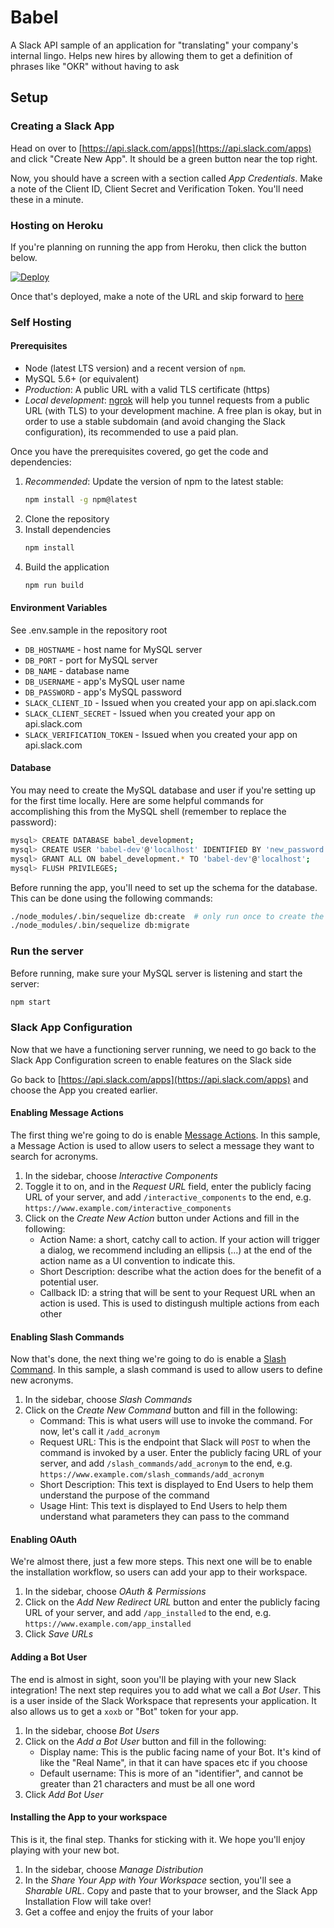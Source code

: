# Babel

A Slack API sample of an application for "translating" your company's internal lingo. Helps new hires by allowing them to get a definition of phrases like "OKR" without having to ask

## Setup

### Creating a Slack App

Head on over to [https://api.slack.com/apps](https://api.slack.com/apps) and click "Create New App". It should be a green button near the top right.

Now, you should have a screen with a section called *App Credentials*. Make a note of the Client ID, Client Secret and Verification Token. You'll need these in a minute.

### Hosting on Heroku

If you're planning on running the app from Heroku, then click the button below.

[![Deploy](https://www.herokucdn.com/deploy/button.svg)](https://heroku.com/deploy)

Once that's deployed, make a note of the URL and skip forward to [here](#slack-app-configuration)

### Self Hosting

#### Prerequisites

- Node (latest LTS version) and a recent version of `npm`.
- MySQL 5.6+ (or equivalent)
- _Production_: A public URL with a valid TLS certificate (https)
- _Local development_: [ngrok](https://ngrok.com/) will help you tunnel requests from a public URL (with TLS) to your
  development machine. A free plan is okay, but in order to use a stable subdomain (and avoid changing the Slack
  configuration), its recommended to use a paid plan.

Once you have the prerequisites covered, go get the code and dependencies:

1. _Recommended_: Update the version of npm to the latest stable:
    ```bash
    npm install -g npm@latest
    ```
2. Clone the repository
3. Install dependencies
    ```bash
    npm install
    ```
4. Build the application
    ```bash
    npm run build
    ```

#### Environment Variables

See .env.sample in the repository root

- `DB_HOSTNAME` - host name for MySQL server
- `DB_PORT` - port for MySQL server
- `DB_NAME` - database name
- `DB_USERNAME` - app's MySQL user name
- `DB_PASSWORD` - app's MySQL password
- `SLACK_CLIENT_ID` - Issued when you created your app on api.slack.com
- `SLACK_CLIENT_SECRET` - Issued when you created your app on api.slack.com
- `SLACK_VERIFICATION_TOKEN` - Issued when you created your app on api.slack.com

#### Database

You may need to create the MySQL database and user if you're setting up for the first time locally. Here are some
helpful commands for accomplishing this from the MySQL shell (remember to replace the password):

```bash
mysql> CREATE DATABASE babel_development;
mysql> CREATE USER 'babel-dev'@'localhost' IDENTIFIED BY 'new_password';
mysql> GRANT ALL ON babel_development.* TO 'babel-dev'@'localhost';
mysql> FLUSH PRIVILEGES;
```

Before running the app, you'll need to set up the schema for the database. This can be done using the following commands:

```bash
./node_modules/.bin/sequelize db:create  # only run once to create the database
./node_modules/.bin/sequelize db:migrate
```

### Run the server

Before running, make sure your MySQL server is listening and start the server:

```bash
npm start
```

### Slack App Configuration

Now that we have a functioning server running, we need to go back to the Slack App Configuration screen to enable features on the Slack side

Go back to [https://api.slack.com/apps](https://api.slack.com/apps) and choose the App you created earlier.

#### Enabling Message Actions

The first thing we're going to do is enable [Message Actions](https://api.slack.com/actions). In this sample, a Message Action is used to allow users to select a message they want to search for acronyms.

1. In the sidebar, choose _Interactive Components_
2. Toggle it to on, and in the _Request URL_ field, enter the publicly facing URL of your server, and add `/interactive_components` to the end, e.g. `https://www.example.com/interactive_components`
3. Click on the _Create New Action_ button under Actions and fill in the following:
    - Action Name: a short, catchy call to action. If your action will trigger a dialog, we recommend including an ellipsis (...) at the end of the action name as a UI convention to indicate this.
    - Short Description: describe what the action does for the benefit of a potential user.
    - Callback ID: a string that will be sent to your Request URL when an action is used. This is used to distingush multiple actions from each other

#### Enabling Slash Commands

Now that's done, the next thing we're going to do is enable a [Slash Command](https://api.slack.com/slash-commands). In this sample, a slash command is used to allow users to define new acronyms.

1. In the sidebar, choose _Slash Commands_
2. Click on the _Create New Command_ button and fill in the following:
    - Command: This is what users will use to invoke the command. For now, let's call it `/add_acronym`
    - Request URL: This is the endpoint that Slack will `POST` to when the command is invoked by a user. Enter the publicly facing URL of your server, and add `/slash_commands/add_acronym` to the end, e.g. `https://www.example.com/slash_commands/add_acronym`
    - Short Description: This text is displayed to End Users to help them understand the purpose of the command
    - Usage Hint: This text is displayed to End Users to help them understand what parameters they can pass to the command

#### Enabling OAuth

We're almost there, just a few more steps. This next one will be to enable the installation workflow, so users can add your app to their workspace.

1. In the sidebar, choose _OAuth & Permissions_
2. Click on the _Add New Redirect URL_ button and enter the publicly facing URL of your server, and add `/app_installed` to the end, e.g. `https://www.example.com/app_installed`
3. Click _Save URLs_

#### Adding a Bot User

The end is almost in sight, soon you'll be playing with your new Slack integration! The next step requires you to add what we call a _Bot User_. This is a user inside of the Slack Workspace that represents your application. It also allows us to get a `xoxb` or "Bot" token for your app.

1. In the sidebar, choose _Bot Users_
2. Click on the _Add a Bot User_ button and fill in the following:
    - Display name: This is the public facing name of your Bot. It's kind of like the "Real Name", in that it can have spaces etc if you choose
    - Default username: This is more of an "identifier", and cannot be greater than 21 characters and must be all one word
3. Click _Add Bot User_

#### Installing the App to your workspace

This is it, the final step. Thanks for sticking with it. We hope you'll enjoy playing with your new bot.

1. In the sidebar, choose _Manage Distribution_
2. In the _Share Your App with Your Workspace_ section, you'll see a _Sharable URL_. Copy and paste that to your browser, and the Slack App Installation Flow will take over!
3. Get a coffee and enjoy the fruits of your labor
